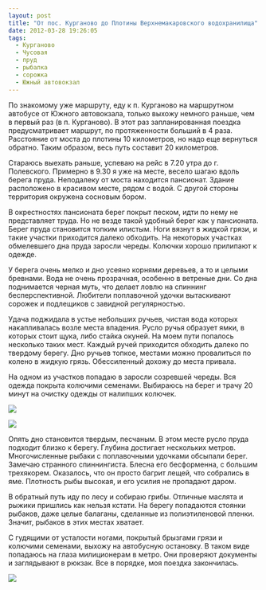 ```yaml
---
layout: post
title: "От пос. Курганово до Плотины Верхнемакаровского водохранилища"
date: 2012-03-28 19:26:05
tags:
  - Курганово
  - Чусовая
  - пруд
  - рыбалка
  - сорожка
  - Южный автовокзал
---
```

По знакомому уже маршруту, еду к п. Курганово на маршрутном автобусе от
Южного автовокзала, только выхожу немного раньше, чем в первый раз (в п.
Курганово). В этот раз запланированная поездка предусматривает маршрут,
по протяженности больший в 4 раза. Расстояние от моста до плотины 10
километров, но надо еще вернуться обратно. Таким образом, весь путь
составит 20 километров.

Стараюсь выехать раньше, успеваю на рейс в 7.20 утра до г. Полевского.
Примерно в 9.30 я уже на месте, весело шагаю вдоль берега пруда.
Неподалеку от моста находится пансионат. Здание расположено в красивом
месте, рядом с водой. С другой стороны территория окружена сосновым
бором.

В окрестностях пансионата берег покрыт песком, идти по нему не
представляет труда. Но не везде такой удобный берег как у пансионата.
Берег пруда становится топким илистым. Ноги вязнут в жидкой грязи, и
такие участки приходится далеко обходить. На некоторых участках
обмелевшего дна пруда заросли череды. Колючки хорошо прилипают к одежде.

У берега очень мелко и дно усеяно корнями деревьев, а то и целыми
бревнами. Вода не очень прозрачная, особенно в ветреные дни. Со дна
поднимается черная муть, что делает ловлю на спиннинг бесперспективной.
Любители поплавочной удочки вытаскивают сорожек и подлещиков с завидной
регулярностью.

Удача поджидала в устье небольших ручьев, чистая вода которых
накапливалась возле места впадения. Русло ручья образует ямки, в которых
стоит щука, либо стайка окуней. На моем пути попалось несколько таких
мест. Каждый ручей приходится обходить далеко по твердому берегу. Дно
ручьев топкое, местами можно провалиться по колено в жидкую грязь.
Обессиленный дохожу до места привала.

На одном из участков попадаю в заросли созревшей череды. Вся одежда
покрыта колючими семенами. Выбираюсь на берег и трачу 20 минут на
очистку одежды от налипших колючек.

![](http://fishingguru.ru/uploads/images/00/00/01/2012/03/28/3b346d.jpg)

![](http://fishingguru.ru/uploads/images/00/00/01/2012/03/29/210768.jpg)

Опять дно становится твердым, песчаным. В этом месте русло пруда
подходит близко к берегу. Глубина достигает нескольких метров.
Многочисленные рыбаки с поплавочными удочками обсыпали берег. Замечаю
странного спиннингиста. Блесна его бесформенна, с большим трехякорем.
Оказалось, что он просто багрит лещей, что собрались в яме. Плотность
рыбы высокая, и его усилия не пропадают даром.

В обратный путь иду по лесу и собираю грибы. Отличные маслята и рыжики
пришлись как нельзя кстати. На берегу попадаются стоянки рыбаков, даже
целые балаганы, сделанные из полиэтиленовой пленки. Значит, рыбаков в
этих местах хватает.

С гудящими от усталости ногами, покрытый брызгами грязи и колючими
семенами, выхожу на автобусную остановку. В таком виде попадаюсь на
глаза милиционерам в метро. Они проверяют документы и заглядывают в
рюкзак. Все в порядке, моя поездка закончилась.

![](http://fishingguru.ru/uploads/images/00/00/01/2012/03/28/b71606.jpg)
